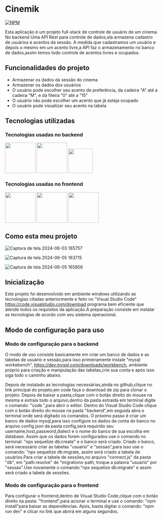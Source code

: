<h1>Cinemik</h1>

[![NPM](https://img.shields.io/npm/l/react)](https://github.com/nic01gbbb/Cinemik/blob/main/LICENSE)

Esta aplicação é um projeto full-stack de controle de usuário de um cinema.
No backend Uma API Rest para controle de dados,ela armazena cadastro de usuários e acentos da sessão.
A medida que cadastramos um usuário e depois o mesmo em um acento livre,a API faz o armazenamento no 
banco de dados,assim temos todo controle de acentos livres e ocupados.

<h2>Funcionalidades do projeto</h2>

- Armazenar os dados da sessão do cinema
- Armazenar os dados dos usuários
- O usuário pode escolher seu acento de preferência, da cadeira "A" até a cadeira "M", e da fileira "0" até a "15"
- O usuário não pode escolher um acento que já esteja ocupado
- O usuário pode visualizar seu acento na tabela





 <h2>  Tecnologias utilizadas </h2>

### Tecnologias usadas no backend 

 <div    justify:"space-between"  >
<img  src="https://miro.medium.com/v2/resize:fit:800/1*v2vdfKqD4MtmTSgNP0o5cg.png" width="100px" heigth="200px"  />
<img  src="https://encrypted-tbn0.gstatic.com/images?q=tbn:ANd9GcTi0TfiDi7n-zqrSDMcUPVBFv4SVKqzhIQzrg&s"  width="100px" heigth="200px"  />
<img  src="https://static-00.iconduck.com/assets.00/sequelize-original-icon-885x1024-r8dswyvj.png" width="80px" heigth="200px"   />
</div>

### Tecnologias usadas no frontend

 <div    justify:"space-between"  >
<img  src="https://cdn0.iconfinder.com/data/icons/logos-brands-in-colors/128/react-512.png" width="100px"   />
<img  src="https://user-images.githubusercontent.com/16843090/101181820-f3a63780-3612-11eb-9d3a-05452f2b0ad8.png" width="100px" heigth="200px"   />
<img  src="https://marketplacedesignoye.s3.ap-south-1.amazonaws.com/css-programming-language-icon-symbol-logo-vector-_627.png" width="100px" heigth="200px"   />
 </div>

## Como esta meu projeto 

![Captura de tela 2024-06-03 165757](https://github.com/nic01gbbb/Cinemik/assets/148110086/2723b097-0396-4c20-99be-17a39d8805de)

![Captura de tela 2024-06-05 163715](https://github.com/nic01gbbb/Cinemik/assets/148110086/9405659e-9d56-4253-8583-a8bdcc65b14f)

![Captura de tela 2024-06-05 165856](https://github.com/nic01gbbb/Cinemik/assets/148110086/3d3e13eb-0962-4dba-a3cd-3c2252fcf583)




<h2>Inicialização</h2>

Este projeto foi desenvolvido em ambiente windows utilizando as tecnologias citadas anteriormente e feito no "Visual Studio Code"<a> https://code.visualstudio.com/download<a/> programa bem eficiente que atende todos os 
requisitos da aplicação.A preparação consiste em instalar as tecnologias de acordo com seu sistema operacional.


<h2>Modo de configuração para uso</h2>

### Modo de configuração para o backend


 O modo de uso consiste basicamente em criar um banco de dados e as tabelas de usuário e sessão,para isso 
 primeiramente instale "mysql workebench",<a> https://dev.mysql.com/downloads/workbench</a>,
 ambiente próprio para criação e manipulação das tabelas,crie sua conta e após isso siga todo o caminho abaixo.

Depois de instalado as tecnologias necessárias,ainda no github,clique no link principal do projeto,em code faça o download de zip para clonar o projeto.
Depois de baixar a pasta,clique com o botão direito do mouse na mesma e extraia todo o arquivo,dentro da pasta extraida em terminal digite o comando:
"code.",para abrir o editor.
Dentro do Visual Studio Code clique com o botão direito do mouse na pasta "backend",em seguida abra o terminal onde será digitado os comandos.
O próximo passo é criar um banco de dados mysql,para isso configure os dados da conta do banco
no arquivo config.json da pasta config,será requirido seu username,host,password,dialect e o nome do banco de sua escolha em database.
Assim que os dados forem configurados use o comando no terminal: "npx sequelize db:create" e o banco será criado.
Criado o banco, será necessário criar as tabelas "usuario" e "sessao",para isso use o comando: "npx sequelize db:migrate, assim será
criado a tabela de usuários.Para criar a tabela de sessões,no arquivo "connect.js" da pasta "db", em "path.resolve" de "migrations-path,
troque a palavra "usuario" por "sessao".Use novamente o comando:"npx sequelize db:migrate" e assim será criado a tabela de sessões.

</p>

### Modo de configuração para o frontend

<p>
Para configurar o frontend,dentro de Visual Studio Code,clique com o botão direito na pasta: "frontend",para acionar o terminal e
use o comando: "npm install"para baixar as dependèncias.
Após, basta digitar o comando: "npm run dev" e clicar no link que abrirá em alguns segundos.
</p>



